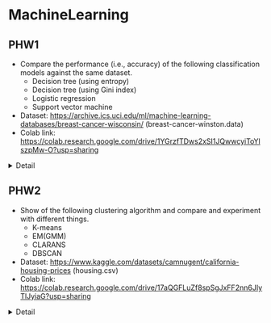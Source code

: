 # MachineLearning

## PHW1
- Compare the performance (i.e., accuracy) of the following classification models against the same dataset.
  - Decision tree (using entropy)
  - Decision tree (using Gini index)
  - Logistic regression
  - Support vector machine
- Dataset: https://archive.ics.uci.edu/ml/machine-learning-databases/breast-cancer-wisconsin/ (breast-cancer-winston.data)  
- Colab link: https://colab.research.google.com/drive/1YGrzfTDws2xSI1JQwwcyiToYlszpMw-O?usp=sharing

<details>
    <summary>Detail</summary>
    
    1. Read Data and Set columns
    
    (Check Dataset: printStatistic)
    
    2. Do Preprocessing
      2-1. Drop NaN Value: Preprocess - drop
      2-2. Reset index value: Preprocess - reset
      
    (Check Dataset: printStatistic)
    
    3. Compare the performance for each classification model
      3-1. Inner For Loop: Compare result with various test_ratio (0.1, 0.2, 0.3)
      3-2. Outer For Loop: Compare result with 4 classification models: Model - DecisionTreeEntropy, DecisionTreeGini, LogisticRegression, SVM
          ∙ Use various of the model parameters and hyperparameters for each model: Model - gridSearch
      3-3. Print accuracy and best hyperparameter of each case to compare: Model - printAcc
          ∙ Use various numbers k for k-fold cross validation for set best hyperparameters: Model - test
      
      Repeat above process with 2 cases (scaled/unscaled data): Model - scaling
      
      So, "3 loop (test_ratio) x 4 loop (classification model) = 12 loop" for scaled/unscaled data each

</details>

## PHW2
- Show of the following clustering algorithm and compare and experiment with different things.
  - K-means
  - EM(GMM)
  - CLARANS
  - DBSCAN
 - Dataset: https://www.kaggle.com/datasets/camnugent/california-housing-prices (housing.csv)  
 - Colab link: https://colab.research.google.com/drive/17aQGFLuZf8spSgJxFF2nn6JIyTlJyiaG?usp=sharing
 
 <details>
    <summary>Detail</summary>
    
    AUTOML:
      1. Read Data
      
      (Check Dataset: printStatistic)
      
      2. Do Preprocessing
        2-1. Fill NaN with mean value: Preprocess - fill
        2-2. Sampling data: Preprocess - sampling
        2-3. Encoding using various methods (Label, Ordinal): Preprocess - doEncoding
        2-4. Scaling using various methods (Standard, MinMax, Robust): Preprocess - doScaling
      
      3. Clustering for each algorithm (K-means, EM, CLARANS, DBSCAN): Model - KMeans, EM, CLARANS, DBSCAN
        ∙ Use for-loop for each model to experiment algorithm with k value (2, 4, 6, 8, 10, 12)
      
      4. Print plot and score, Compare result
         ∙ Plot the results of clustering to “eyeball” the results: Model - printPlot
         ∙ Use a quality measure tool, such as the Silhouette score, knee method, and purity: Model - printScore, elbow, purity_score
         ∙ Compare the clustering results with N quantiles of the medianHouseValue feature values in the original dataset: model - compare
      
      Repeat above process with 3 cases (Random combination of features)
      
      So, "3 loop (random combination of features) x 2 loop (encoder) x 3 loop (scaler) x 4 loop (cluster) = 72 loop + a (k value loop for each cluster model)"
        
      

</details>
